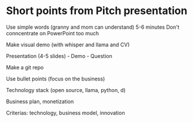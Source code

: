 # Short points from Pitch presentation

Use simple words (granny and mom can understand)
5-6 minutes
Don't conncentrate on PowerPoint too much

Make visual demo (with whisper and llama and CV)

Presentation (4-5 slides) - Demo - Question

Make a git repo

Use bullet points (focus on the business)

Technology stack (open source, llama, python, d)

Business plan, monetization

Criterias:
technology, business model, innovation
